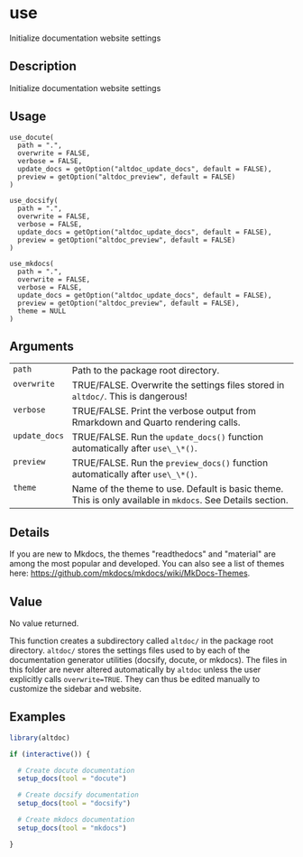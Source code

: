 
# use

Initialize documentation website settings

## Description

Initialize documentation website settings

## Usage

<pre><code class='language-R'>use_docute(
  path = ".",
  overwrite = FALSE,
  verbose = FALSE,
  update_docs = getOption("altdoc_update_docs", default = FALSE),
  preview = getOption("altdoc_preview", default = FALSE)
)

use_docsify(
  path = ".",
  overwrite = FALSE,
  verbose = FALSE,
  update_docs = getOption("altdoc_update_docs", default = FALSE),
  preview = getOption("altdoc_preview", default = FALSE)
)

use_mkdocs(
  path = ".",
  overwrite = FALSE,
  verbose = FALSE,
  update_docs = getOption("altdoc_update_docs", default = FALSE),
  preview = getOption("altdoc_preview", default = FALSE),
  theme = NULL
)
</code></pre>

## Arguments

<table>
<tr>
<td style="white-space: nowrap; font-family: monospace; vertical-align: top">
<code id="use_docute_:_path">path</code>
</td>
<td>
Path to the package root directory.
</td>
</tr>
<tr>
<td style="white-space: nowrap; font-family: monospace; vertical-align: top">
<code id="use_docute_:_overwrite">overwrite</code>
</td>
<td>
TRUE/FALSE. Overwrite the settings files stored in
<code style="white-space: pre;">⁠altdoc/⁠</code>. This is dangerous!
</td>
</tr>
<tr>
<td style="white-space: nowrap; font-family: monospace; vertical-align: top">
<code id="use_docute_:_verbose">verbose</code>
</td>
<td>
TRUE/FALSE. Print the verbose output from Rmarkdown and Quarto rendering
calls.
</td>
</tr>
<tr>
<td style="white-space: nowrap; font-family: monospace; vertical-align: top">
<code id="use_docute_:_update_docs">update_docs</code>
</td>
<td>
TRUE/FALSE. Run the <code>update_docs()</code> function automatically
after <code style="white-space: pre;">⁠use\_\*()⁠</code>.
</td>
</tr>
<tr>
<td style="white-space: nowrap; font-family: monospace; vertical-align: top">
<code id="use_docute_:_preview">preview</code>
</td>
<td>
TRUE/FALSE. Run the <code>preview_docs()</code> function automatically after
<code style="white-space: pre;">⁠use\_\*()⁠</code>.
</td>
</tr>
<tr>
<td style="white-space: nowrap; font-family: monospace; vertical-align: top">
<code id="use_docute_:_theme">theme</code>
</td>
<td>
Name of the theme to use. Default is basic theme. This is only available
in <code>mkdocs</code>. See Details section.
</td>
</tr>
</table>

## Details

If you are new to Mkdocs, the themes "readthedocs" and "material" are
among the most popular and developed. You can also see a list of themes
here:
<a href="https://github.com/mkdocs/mkdocs/wiki/MkDocs-Themes">https://github.com/mkdocs/mkdocs/wiki/MkDocs-Themes</a>.

## Value

No value returned.

This function creates a subdirectory called
<code style="white-space: pre;">⁠altdoc/⁠</code> in the package root
directory. <code style="white-space: pre;">⁠altdoc/⁠</code> stores the
settings files used to by each of the documentation generator utilities
(docsify, docute, or mkdocs). The files in this folder are never altered
automatically by <code>altdoc</code> unless the user explicitly calls
<code>overwrite=TRUE</code>. They can thus be edited manually to
customize the sidebar and website.

## Examples

``` r
library(altdoc)

if (interactive()) {

  # Create docute documentation
  setup_docs(tool = "docute")

  # Create docsify documentation
  setup_docs(tool = "docsify")

  # Create mkdocs documentation
  setup_docs(tool = "mkdocs")

}
```
